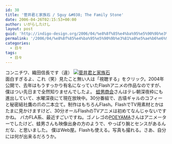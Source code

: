 ```yaml
---
id: 38
title: '菅井君と家族石 / Sguy &#038; The Family Stone'
date: 2006-04-26T02:15:53+00:00
author: いがらしたけし
layout: post
guid: 'http://indigo-design.org/2006/04/%e8%8f%85%e4%ba%95%e5%90%9b%e3%81%a8%e5%ae%b6%e6%97%8f%e7%9f%b3-sguy-the-family-stone/'
permalink: '/2006/04/%e8%8f%85%e4%ba%95%e5%90%9b%e3%81%a8%e5%ae%b6%e6%97%8f%e7%9f%b3-sguy-the-family-stone/'
categories:
  - 日々
tags:
  - 日々
---
```

コンニチワ、織田信長です（違）
<a href="http://pc.fluxnet.jp/movie/sugai/index.html" target="_blank"><img src="http://blog-imgs-29.fc2.com/a/r/m/armadillo75/c15_02.gif" alt="菅井君と家族石" border="0"></a><br />
面白すぎるよ、これ（笑）見たこと無い人は「視聴する」をクリック。2004年公開で、去年はもうすっかり有名になっていたFlashアニメの作品なのですが、僕はつい先日まで全然知りませんでしたよ。
<a href="http://www.kaeruotoko.com/" target="_blank">蛙男商会</a>さんはテレ朝深夜枠にも進出していて、水曜深夜にて現在放映中。30分番組で、古墳ギャルのコフィーと秘密結社鷹の爪の二本立て。制作はもちろんFlash。FlashでTV用素材とかはたまに見かけますけど、30分オールFlashのTVアニメは初めてなんじゃないですかね。
バカFLA系、最近すごいですね。ゴノレゴの<a href="http://www.poeyama.com/" target="_blank">POEYAMA</a>さんはアニメーターでしたけど、蛙男さんも映像出身の方のようで、やっぱり腕とセンスがあるんだな、と思いました。
僕はWeb屋。Flashも使える。写真も撮れる。さあ、自分には何が出来るだろうか。